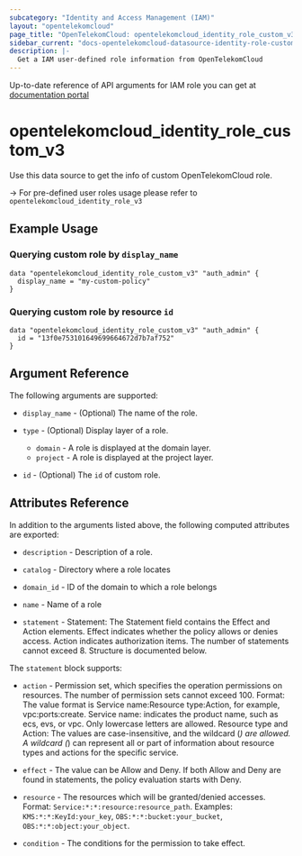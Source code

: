 ```yaml
---
subcategory: "Identity and Access Management (IAM)"
layout: "opentelekomcloud"
page_title: "OpenTelekomCloud: opentelekomcloud_identity_role_custom_v3"
sidebar_current: "docs-opentelekomcloud-datasource-identity-role-custom-v3"
description: |-
  Get a IAM user-defined role information from OpenTelekomCloud
---
```


Up-to-date reference of API arguments for IAM role you can get at
[documentation portal](https://docs.otc.t-systems.com/identity-access-management/api-ref/apis/permission_management/querying_role_details.html)

# opentelekomcloud_identity_role_custom_v3

Use this data source to get the info of custom OpenTelekomCloud role.

-> For pre-defined user roles usage please refer to `opentelekomcloud_identity_role_v3`

## Example Usage

### Querying custom role by `display_name`

```hcl
data "opentelekomcloud_identity_role_custom_v3" "auth_admin" {
  display_name = "my-custom-policy"
}
```

### Querying custom role by resource `id`

```hcl
data "opentelekomcloud_identity_role_custom_v3" "auth_admin" {
  id = "13f0e753101649699664672d7b7af752"
}
```

## Argument Reference

The following arguments are supported:

* `display_name` - (Optional) The name of the role.

* `type` - (Optional) Display layer of a role.
    * `domain` - A role is displayed at the domain layer.
    * `project` - A role is displayed at the project layer.

* `id` - (Optional) The `id` of custom role.

## Attributes Reference

In addition to the arguments listed above, the following computed attributes are exported:

* `description` - Description of a role.

* `catalog` - Directory where a role locates

* `domain_id` - ID of the domain to which a role belongs

* `name` - Name of a role

* `statement` - Statement: The Statement field contains the Effect and Action
  elements. Effect indicates whether the policy allows or denies
  access. Action indicates authorization items. The number of
  statements cannot exceed 8. Structure is documented below.

The `statement` block supports:

* `action` - Permission set, which specifies the operation permissions on
  resources. The number of permission sets cannot exceed 100.
  Format:  The value format is Service name:Resource type:Action,
  for example, vpc:ports:create. Service name: indicates the
  product name, such as ecs, evs, or vpc. Only lowercase letters
  are allowed. Resource type and Action: The values are
  case-insensitive, and the wildcard (*) are allowed. A wildcard
  (*) can represent all or part of information about resource
  types and actions for the specific service.

* `effect` - The value can be Allow and Deny. If both Allow and Deny are
  found in statements, the policy evaluation starts with Deny.

* `resource` -  The resources which will be granted/denied accesses.
  Format: `Service:*:*:resource:resource_path`.
  Examples: `KMS:*:*:KeyId:your_key`, `OBS:*:*:bucket:your_bucket`, `OBS:*:*:object:your_object`.

* `condition` - The conditions for the permission to take effect.
